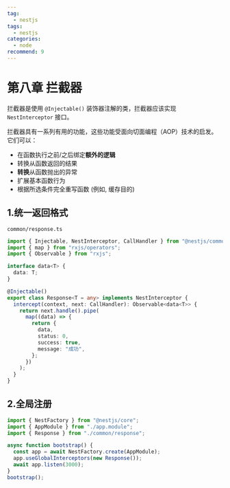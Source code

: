 ```yaml
---
tag:
  - nestjs
tags:
  - nestjs
categories:
  - node
recommend: 9
---
```


# 第八章 拦截器

拦截器是使用 `@Injectable()` 装饰器注解的类，拦截器应该实现 `NestInterceptor` 接口。

拦截器具有一系列有用的功能，这些功能受面向切面编程（AOP）技术的启发。它们可以：

- 在函数执行之前/之后绑定**额外的逻辑**
- 转换从函数返回的结果
- **转换**从函数抛出的异常
- 扩展基本函数行为
- 根据所选条件完全重写函数 (例如, 缓存目的)

## 1.统一返回格式

`common/response.ts`

```ts
import { Injectable, NestInterceptor, CallHandler } from "@nestjs/common";
import { map } from "rxjs/operators";
import { Observable } from "rxjs";

interface data<T> {
  data: T;
}

@Injectable()
export class Response<T = any> implements NestInterceptor {
  intercept(context, next: CallHandler): Observable<data<T>> {
    return next.handle().pipe(
      map((data) => {
        return {
          data,
          status: 0,
          success: true,
          message: "成功",
        };
      })
    );
  }
}
```

## 2.全局注册

```ts
import { NestFactory } from "@nestjs/core";
import { AppModule } from "./app.module";
import { Response } from "./common/response";

async function bootstrap() {
  const app = await NestFactory.create(AppModule);
  app.useGlobalInterceptors(new Response());
  await app.listen(3000);
}
bootstrap();
```
